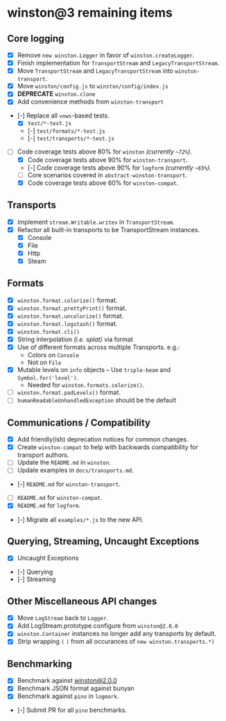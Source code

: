 # winston@3 remaining items

## Core logging
- [x] Remove `new winston.Logger` in favor of `winston.createLogger`.
- [x] Finish implementation for `TransportStream` and `LegacyTransportStream`. 
- [x] Move `TransportStream` and `LegacyTransportStream` into `winston-transport`.
- [x] Move `winston/config.js` to `winston/config/index.js`
- [x] **DEPRECATE** `winston.clone`
- [x] Add convenience methods from `winston-transport`
- [-] Replace all `vows`-based tests.
  - [x] `test/*-test.js`
  - [-] `test/formats/*-test.js` 
  - [-] `test/transports/*-test.js` 
- [ ] Code coverage tests above 80% for `winston` _(currently `~72%`)_.
  - [x] Code coverage tests above 90% for `winston-transport`.
  - [-] Code coverage tests above 90% for `logform` _(currently `~65%`)_.
  - [ ] Core scenarios covered in `abstract-winston-transport`.
  - [x] Code coverage tests above 60% for `winston-compat`.

## Transports
- [x] Implement `stream.Writable.writev` in `TransportStream`.
- [x] Refactor all built-in transports to be TransportStream instances.
  - [x] Console
  - [x] File
  - [x] Http
  - [x] Steam

## Formats
- [x] `winston.format.colorize()` format.
- [x] `winston.format.prettyPrint()` format.
- [x] `winston.format.uncolorize()` format.
- [x] `winston.format.logstash()` format.
- [x] `winston.format.cli()`
- [x] String interpolation _(i.e. splat)_ via format
- [x] Use of different formats across multiple Transports. e.g.:
   - Colors on `Console`
   - Not on `File`
- [x] Mutable levels on `info` objects 
    – Use `triple-beam` and `Symbol.for('level')`.
   - Needed for `winston.formats.colorize()`. 
- [ ] `winston.format.padLevels()` format.
- [ ] `humanReadableUnhandledException` should be the default

## Communications / Compatibility

- [x] Add friendly(ish) deprecation notices for common changes.
- [x] Create `winston-compat` to help with backwards compatibility for transport authors.  
- [ ] Update the `README.md` in `winston`.
- [ ] Update examples in `docs/transports.md`.
- [-] `README.md` for `winston-transport`.
- [ ] `README.md` for `winston-compat`.
- [x] `README.md` for `logform`.
- [-] Migrate all `examples/*.js` to the new API.

## Querying, Streaming, Uncaught Exceptions

- [x] Uncaught Exceptions
- [-] Querying
- [-] Streaming

## Other Miscellaneous API changes

- [x] Move `LogStream` back to `Logger`.
- [x] Add LogStream.prototype.configure from `winston@2.0.0`
- [x] `winston.Container` instances no longer add any transports by default.
- [x] Strip wrapping `(` `)` from all occurances of `new winston.transports.*)`

## Benchmarking

- [x] Benchmark against winston@2.0.0
- [x] Benchmark JSON format against bunyan
- [x] Benchmark against `pino` in `logmark`.
- [-] Submit PR for all `pino` benchmarks.
